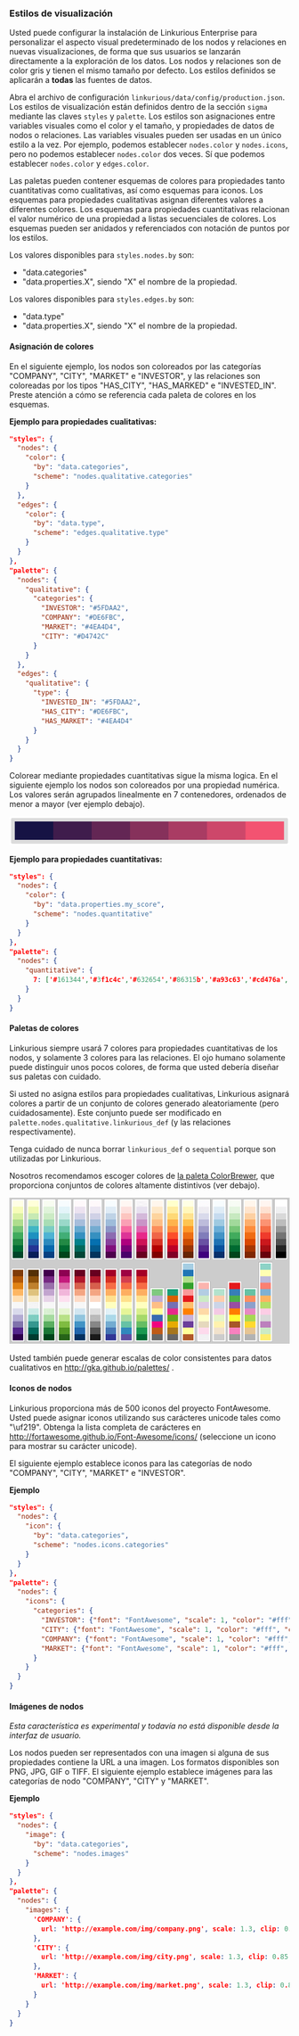 ### Estilos de visualización

Usted puede configurar la instalación de Linkurious Enterprise para personalizar el aspecto visual predeterminado de los nodos y relaciones en nuevas visualizaciones, de forma que sus usuarios se lanzarán directamente a la exploración de los datos. Los nodos y relaciones son de color gris y tienen el mismo tamaño por defecto. Los estilos definidos se aplicarán a **todas** las fuentes de datos.

Abra el archivo de configuración `linkurious/data/config/production.json`. Los estilos de visualización están definidos dentro de la sección `sigma` mediante las claves `styles` y `palette`. Los estilos son asignaciones entre variables visuales como el color y el tamaño, y propiedades de datos de nodos o relaciones. Las variables visuales pueden ser usadas en un único estilo a la vez. Por ejemplo, podemos establecer `nodes.color` y `nodes.icons`, pero no podemos establecer `nodes.color` dos veces. Sí que podemos establecer `nodes.color` y `edges.color`.

Las paletas pueden contener esquemas de colores para propiedades tanto cuantitativas como cualitativas, así como esquemas para iconos. Los esquemas para propiedades cualitativas asignan diferentes valores a diferentes colores. Los esquemas para propiedades cuantitativas relacionan el valor numérico de una propiedad a listas secuenciales de colores. Los esquemas pueden ser anidados y referenciados con notación de puntos por los estilos.

Los valores disponibles para `styles.nodes.by` son:
- "data.categories"
- "data.properties.X", siendo "X" el nombre de la propiedad.

Los valores disponibles para `styles.edges.by` son:
- "data.type"
- "data.properties.X", siendo "X" el nombre de la propiedad.

#### Asignación de colores

En el siguiente ejemplo, los nodos son coloreados por las categorías "COMPANY", "CITY", "MARKET" e "INVESTOR", y las relaciones son coloreadas por los tipos "HAS_CITY", "HAS_MARKED" e "INVESTED_IN". Preste atención a cómo se referencia cada paleta de colores en los esquemas.

**Ejemplo para propiedades cualitativas:**
```json
"styles": {
  "nodes": {
    "color": {
      "by": "data.categories",
      "scheme": "nodes.qualitative.categories"
    }
  },
  "edges": {
    "color": {
      "by": "data.type",
      "scheme": "edges.qualitative.type"
    }
  }
},
"palette": {
  "nodes": {
    "qualitative": {
      "categories": {
        "INVESTOR": "#5FDAA2",
        "COMPANY": "#DE6FBC",
        "MARKET": "#4EA4D4",
        "CITY": "#D4742C"
      }
    }
  },
  "edges": {
    "qualitative": {
      "type": {
        "INVESTED_IN": "#5FDAA2",
        "HAS_CITY": "#DE6FBC",
        "HAS_MARKET": "#4EA4D4"
      }
    }
  }
}
```

Colorear mediante propiedades cuantitativas sigue la misma logica. En el siguiente ejemplo los nodos son coloreados por una propiedad numérica. Los valores serán agrupados linealmente en 7 contenedores, ordenados de menor a mayor (ver ejemplo debajo).

![escala-de-colores](../../en/getting-started/Color-scale.png)

**Ejemplo para propiedades cuantitativas:**
```json
"styles": {
  "nodes": {
    "color": {
      "by": "data.properties.my_score",
      "scheme": "nodes.quantitative"
    }
  }
},
"palette": {
  "nodes": {
    "quantitative": {
      7: ['#161344','#3f1c4c','#632654','#86315b','#a93c63','#cd476a','#f35371']
    }
  }
}
```

#### Paletas de colores

Linkurious siempre usará 7 colores para propiedades cuantitativas de los nodos, y solamente 3 colores para las relaciones. El ojo humano solamente puede distinguir unos pocos colores, de forma que usted debería diseñar sus paletas con cuidado.

Si usted no asigna estilos para propiedades cualitativas, Linkurious asignará colores a partir de un conjunto de colores generado aleatoriamente (pero cuidadosamente). Este conjunto puede ser modificado en `palette.nodes.qualitative.linkurious_def` (y las relaciones respectivamente).

Tenga cuidado de nunca borrar `linkurious_def` o `sequential` porque son utilizadas por Linkurious.

Nosotros recomendamos escoger colores de [la paleta ColorBrewer](https://github.com/Linkurious/linkurious.js/blob/develop/plugins/sigma.plugins.colorbrewer/sigma.plugins.colorbrewer.js), que proporciona conjuntos de colores altamente distintivos (ver debajo).

![color-brewer](../../en/getting-started/Color-brewer.png)

Usted también puede generar escalas de color consistentes para datos cualitativos en http://gka.github.io/palettes/ .

#### Iconos de nodos

Linkurious proporciona más de 500 iconos del proyecto FontAwesome. Usted puede asignar iconos utilizando sus carácteres unicode tales como "\uf219". Obtenga la lista completa de carácteres en http://fortawesome.github.io/Font-Awesome/icons/ (seleccione un icono para mostrar su carácter unicode).

El siguiente ejemplo establece iconos para las categorías de nodo "COMPANY", "CITY", "MARKET" e "INVESTOR".

**Ejemplo**
```json
"styles": {
  "nodes": {
    "icon": {
      "by": "data.categories",
      "scheme": "nodes.icons.categories"
    }
  }
},
"palette": {
  "nodes": {
    "icons": {
      "categories": {
        "INVESTOR": {"font": "FontAwesome", "scale": 1, "color": "#fff", "content": "\uf19c"},
        "CITY": {"font": "FontAwesome", "scale": 1, "color": "#fff", "content": "\uf015"},
        "COMPANY": {"font": "FontAwesome", "scale": 1, "color": "#fff", "content": "\uf135"},
        "MARKET": {"font": "FontAwesome", "scale": 1, "color": "#fff", "content": "\uf219"}
      }
    }
  }
}
```

#### Imágenes de nodos

*Esta característica es experimental y todavía no está disponible desde la interfaz de usuario.*

Los nodos pueden ser representados con una imagen si alguna de sus propiedades contiene la URL a una imagen. Los formatos disponibles son PNG, JPG, GIF o TIFF. El siguiente ejemplo establece imágenes para las categorías de nodo "COMPANY", "CITY" y "MARKET".


**Ejemplo**
```json
"styles": {
  "nodes": {
    "image": {
      "by": "data.categories",
      "scheme": "nodes.images"
    }
  }
},
"palette": {
  "nodes": {
    "images": {
      'COMPANY': {
        url: 'http://example.com/img/company.png', scale: 1.3, clip: 0.85
      },
      'CITY': {
        url: 'http://example.com/img/city.png', scale: 1.3, clip: 0.85
      },
      'MARKET': {
        url: 'http://example.com/img/market.png', scale: 1.3, clip: 0.85
      }
    }
  }
}
```
